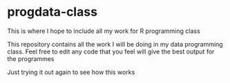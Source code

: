 # progdata-class
This is where I hope to include all my work for R programming class

This repository contains all the work I will be doing in my data programming class. Feel free to edit any code that you feel will give the best output for the programmes

Just trying it out again to see how this works